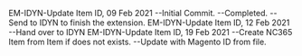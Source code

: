 EM-IDYN-Update Item ID, 09 Feb 2021
    --Initial Commit.
    --Completed.
    --Send to IDYN to finish the extension.
EM-IDYN-Update Item ID, 12 Feb 2021
    --Hand over to IDYN
EM-IDYN-Update Item ID, 19 Feb 2021
    --Create NC365 Item from Item if does not exists. 
    --Update with Magento ID from file.